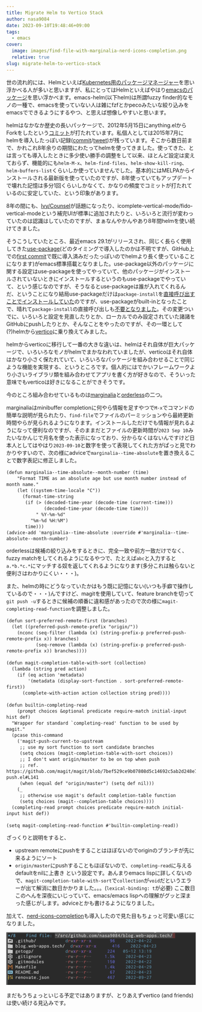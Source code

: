```yaml
---
title: Migrate Helm to Vertico Stack
author: nasa9084
date: 2023-09-10T19:48:46+09:00
tags:
  - emacs
cover:
  image: images/find-file-with-marginalia-nerd-icons-completion.png
  relative: true
slug: migrate-helm-to-vertico-stack
---
```


世の流れ的には、Helmといえば[Kubernetes用のパッケージマネージャー](https://helm.sh)を思い浮かべる人が多いと思いますが、私にとってはHelmといえばやはり[emacsのパッケージ](https://github.com/emacs-helm/helm)を思い浮かべます。emacs-helm(以下helm)は所謂fuzzy finder的なモノの一種で、emacsを使っていない人は雑にfzfとかpecoみたいな絞り込みをemacsでできるようにするやつ、と思えば想像しやすいと思います。

helmはなかなか歴史の長いパッケージで、2012年5月15日にanything.elからForkをしたという[コミット](https://github.com/emacs-helm/helm/commit/b016418949e60bc5e9cb4f135a17d129b2b2f28a)が打たれています。私個人としては2015年7月にhelmを導入したっぽい記録([commit](https://github.com/nasa9084/dotfiles/commit/c256d97362af972c724fbc35dc7fd701fe35ead6)/[tweet](https://twitter.com/nasa9084/status/619565563744923648))が残っています。そこから数日前まで、かれこれ8年余りの期間にわたってhelmを使ってきました。使ってきた、とは言っても導入したときに多少使い勝手の調整をして以来、ほとんど設定は変えておらず、機能的にも`helm-M-x`、`helm-find-files`、`helm-show-kill-ring`、`helm-buffers-list`くらいしか使っていませんでした。基本的にはMELPAからインストールされる最新版を使っていたのですが、8年使っていてもアップデートで壊れた記憶は多分1回くらいしかなくて、かなりの頻度でコミットが打たれているのに安定していた、という印象があります。

8年の間にも、[Ivy/Counsel](https://github.com/abo-abo/swiper)が話題になったり、icomplete-vertical-mode/fido-vertical-modeという補完UIが標準に追加されたりと、いろいろと流行が変わっていたのは認識はしていたのですが、まぁなんやかんやあり8年間helmを使い続けてきました。

そうこうしていたところ、最近emacs 29.1がリリースされ、同じく長らく使用してきた[use-package](https://github.com/jwiegley/use-package)(どのタイミングで導入したのかは不明ですが、GitHub上での[first commit](https://github.com/nasa9084/dotfiles/commit/897277d5f5a1b434c9c06d359c3a909227714312)で既に導入済みだったっぽいのでhelmより長く使っていることになります)がemacs標準搭載となりました。use-package以外のパッケージに関する設定はuse-packageを使ってやっていて、他のパッケージがインストールされていないときにインストールするというのもuse-packageでやっていて、という感じなのですが、そうなるとuse-packageは誰が入れてくれるんだ、ということになり結局use-packageだけは`package-install`を[直接呼び出すことでインストールしていた](https://github.com/nasa9084/dotfiles/commit/ee6aa1b313ed896719ed2040f3f88d2f47e8b330)のですが、use-packageがbuilt-inとなったことで、晴れて`package-install`の直接呼び出しも[不要となりました](https://github.com/nasa9084/dotfiles/commit/13e938297a813111e316fc62189a17357c54d63a)。その変更ついでに、いろいろと設定を見直したりとか、ローカルでのみ設定されていた諸諸をGitHubにpushしたりとか、そんなことをやったのですが、その一環として(?)helmから[vertico](https://github.com/minad/vertico)に乗り換えてみました。

helmからverticoに移行して一番の大きな違いは、helmはそれ自体が巨大パッケージで、いろいろなモノがhelmでまかなわれていましたが、verticoはそれ自体はかなり小さく保たれていて、いろいろなパッケージを組み合わせることで同じような機能を実現する、というところです。個人的にはでかいフレームワークより小さいライブラリ類を組み合わせてアプリを書く方が好きなので、そういった意味でもverticoは好きになることができそうです。

今のところ組み合わせているものは[marginalia](https://github.com/minad/marginalia)と[orderless](https://github.com/oantolin/orderless)の二つ。

marginaliaはminibuffer completionに何やら情報を足すやつで`M-x`でコマンドの簡単な説明が見られたり、`find-file`でファイルのパーミッションやら最終更新時間やらが見られるようになります。インストールしただけでも情報が見れるようになって便利なのですが、そのままだとファイルの更新時間が`2023 Sep 10`みたいなかんじで月名を使った表示になっており、分からなくはないんですけど日本人としてはやはり`2023-09-10`と数字を使って表現してくれた方がぱっと見でわかりやすいので、次の様にadviceで`marginalia--time-absolute`を置き換えることで数字表記に修正しました。

``` emacs-lisp
(defun marginalia--time-absolute--month-number (time)
    "Format TIME as an absolute age but use month number instead of month name."
    (let ((system-time-locale "C"))
      (format-time-string
       (if (> (decoded-time-year (decode-time (current-time)))
              (decoded-time-year (decode-time time)))
           " %Y-%m-%d"
         "%m-%d %H:%M")
       time)))
(advice-add 'marginalia--time-absolute :override #'marginalia--time-absolute--month-number)
```

orderlessは候補の絞り込みをするときに、完全一致や前方一致だけでなく、fuzzy matchをしてくれるようになるやつで、たとえば`abc`と入力すると`a.*b.*c.*`にマッチする奴を返してくれるようになります(多分これは触らないと便利さはわかりにくい・・・)。

また、helmの時にどうなっていたかはもう既に記憶にない(いつも手癖で操作しているので・・・)んですけど、magitを使用していて、feature branchを切って`git push -u`するときに候補の順番に違和感があったので次の様に`magit-completing-read-function`を調整しました。

``` emacs-lisp
(defun sort-preferred-remote-first (branches)
  (let ((preferred-push-remote-prefix "origin/"))
    (nconc (seq-filter (lambda (x) (string-prefix-p preferred-push-remote-prefix x)) branches)
           (seq-remove (lambda (x) (string-prefix-p preferred-push-remote-prefix x)) branches))))

(defun magit-completion-table-with-sort (collection)
  (lambda (string pred action)
    (if (eq action 'metadata)
        '(metadata (display-sort-function . sort-preferred-remote-first))
      (complete-with-action action collection string pred))))

(defun builtin-completing-read
    (prompt choices &optional predicate require-match initial-input hist def)
  "Wrapper for standard `completing-read' function to be used by magit."
  (pcase this-command
    ('magit-push-current-to-upstream
     ;; use my sort function to sort candidate branches
     (setq choices (magit-completion-table-with-sort choices))
     ;; I don't want origin/master to be on top when push
     ;; ref. https://github.com/magit/magit/blob/7bef529ce9b07808d5c14692c5ab2d248e7b5bd1/lisp/magit-push.el#L141
     (when (equal def "origin/master") (setq def nil)))
    (_
     ;; otherwise use magit's default completion-table function
     (setq choices (magit--completion-table choices))))
  (completing-read prompt choices predicate require-match initial-input hist def))

(setq magit-completing-read-function #'builtin-completing-read))
```

ざっくりと説明をすると、
* upstream remoteにpushをすることはほぼないのでoriginのブランチが先に来るようにソート
* `origin/master`にpushすることもほぼないので、`completing-read`に与えるdefaultをnilに上書き
という設定です。あんまりemacs lispに詳しくないので、`magit-completion-table-with-sort`で`collection`が`void`だというエラーが出て解消に数日かかりました。。。(`lexical-binding: t`が必要)
ここ数日このへんを深夜にいじっていて、emacs/emacs lispへの理解がグッと深まった感じがします。adviceとかも書けるようになりました。

加えて、[nerd-icons-completion](https://github.com/rainstormstudio/nerd-icons-completion)も導入したので見た目もちょっと可愛い感じになりました。

![find-file with marginaria, nerd-icons-completion](images/find-file-with-marginalia-nerd-icons-completion.png)

まだもうちょっといじる予定ではありますが、とりあえずvertico (and friends)は使い続ける見込みです。
